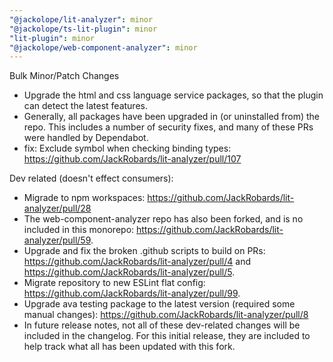 ```yaml
---
"@jackolope/lit-analyzer": minor
"@jackolope/ts-lit-plugin": minor
"lit-plugin": minor
"@jackolope/web-component-analyzer": minor
---
```


Bulk Minor/Patch Changes

- Upgrade the html and css language service packages, so that the plugin can detect the latest features.
- Generally, all packages have been upgraded in (or uninstalled from) the repo. This includes a number of security fixes, and many of these PRs were handled by Dependabot.
- fix: Exclude symbol when checking binding types: https://github.com/JackRobards/lit-analyzer/pull/107

Dev related (doesn't effect consumers):

- Migrade to npm workspaces: https://github.com/JackRobards/lit-analyzer/pull/28
- The web-component-analyzer repo has also been forked, and is no included in this monorepo: https://github.com/JackRobards/lit-analyzer/pull/59.
- Upgrade and fix the broken .github scripts to build on PRs: https://github.com/JackRobards/lit-analyzer/pull/4 and https://github.com/JackRobards/lit-analyzer/pull/5.
- Migrate repository to new ESLint flat config: https://github.com/JackRobards/lit-analyzer/pull/99.
- Upgrade ava testing package to the latest version (required some manual changes): https://github.com/JackRobards/lit-analyzer/pull/8
- In future release notes, not all of these dev-related changes will be included in the changelog. For this initial release, they are included to help track what all has been updated with this fork.
